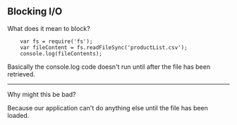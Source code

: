 ##  Blocking I/O

What does it mean to block?

        var fs = require('fs');
        var fileContent = fs.readFileSync('productList.csv');
        console.log(fileContents);

Basically the console.log code doesn't run until after the file has been retrieved.

___

Why might this be bad?

Because our application can't do anything else until the file has been loaded. <!-- .element: class="fragment" data-fragmet-index="1" -->
